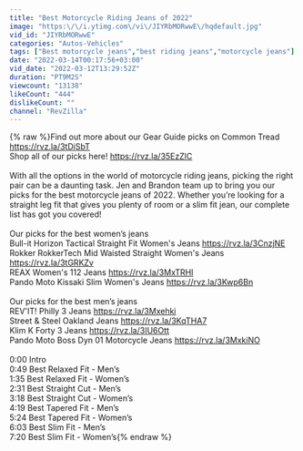```yaml
---
title: "Best Motorcycle Riding Jeans of 2022"
image: "https:\/\/i.ytimg.com\/vi\/JIYRbMORwwE\/hqdefault.jpg"
vid_id: "JIYRbMORwwE"
categories: "Autos-Vehicles"
tags: ["Best motorcycle jeans","best riding jeans","motorcycle jeans"]
date: "2022-03-14T00:17:56+03:00"
vid_date: "2022-03-12T13:29:52Z"
duration: "PT9M2S"
viewcount: "13138"
likeCount: "444"
dislikeCount: ""
channel: "RevZilla"
---
```

{% raw %}Find out more about our Gear Guide picks on Common Tread <a rel="nofollow" target="blank" href="https://rvz.la/3tDiSbT">https://rvz.la/3tDiSbT</a><br />Shop all of our picks here! <a rel="nofollow" target="blank" href="https://rvz.la/35EzZlC">https://rvz.la/35EzZlC</a><br /><br />With all the options in the world of motorcycle riding jeans, picking the right pair can be a daunting task. Jen and Brandon team up to bring you our picks for the best motorcycle jeans of 2022. Whether you’re looking for a straight leg fit that gives you plenty of room or a slim fit jean, our complete list has got you covered!<br /><br />Our picks for the best women’s jeans<br />Bull-it Horizon Tactical Straight Fit Women's Jeans <a rel="nofollow" target="blank" href="https://rvz.la/3CnzjNE">https://rvz.la/3CnzjNE</a><br />Rokker RokkerTech Mid Waisted Straight Women's Jeans <a rel="nofollow" target="blank" href="https://rvz.la/3tGRKZv">https://rvz.la/3tGRKZv</a><br />REAX Women's 112 Jeans <a rel="nofollow" target="blank" href="https://rvz.la/3MxTRHI">https://rvz.la/3MxTRHI</a><br />Pando Moto Kissaki Slim Women's Jeans <a rel="nofollow" target="blank" href="https://rvz.la/3Kwp6Bn">https://rvz.la/3Kwp6Bn</a><br /><br />Our picks for the best men’s jeans<br />REV'IT! Philly 3 Jeans <a rel="nofollow" target="blank" href="https://rvz.la/3Mxehki">https://rvz.la/3Mxehki</a><br />Street &amp; Steel Oakland Jeans <a rel="nofollow" target="blank" href="https://rvz.la/3KqTHA7">https://rvz.la/3KqTHA7</a><br />Klim K Forty 3 Jeans <a rel="nofollow" target="blank" href="https://rvz.la/3IU6Ott">https://rvz.la/3IU6Ott</a><br />Pando Moto Boss Dyn 01 Motorcycle Jeans <a rel="nofollow" target="blank" href="https://rvz.la/3MxkiNO">https://rvz.la/3MxkiNO</a><br /><br />0:00 Intro<br />0:49 Best Relaxed Fit - Men’s<br />1:35 Best Relaxed Fit - Women’s<br />2:31 Best Straight Cut - Men’s<br />3:18 Best Straight Cut - Women’s<br />4:19 Best Tapered Fit - Men’s<br />5:24 Best Tapered Fit - Women’s<br />6:03 Best Slim Fit - Men’s<br />7:20 Best Slim Fit - Women’s{% endraw %}
